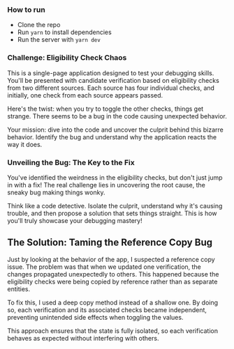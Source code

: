 ### How to run

* Clone the repo
 * Run `yarn` to install dependencies 
 * Run the server with `yarn dev`

### Challenge: Eligibility Check Chaos

This is a single-page application designed to test your debugging skills. You'll be presented with candidate verification based on eligibility checks from two different sources. Each source has four individual checks, and initially, one check from each source appears passed.

Here's the twist: when you try to toggle the other checks, things get strange. There seems to be a bug in the code causing unexpected behavior.

Your mission: dive into the code and uncover the culprit behind this bizarre behavior. Identify the bug and understand why the application reacts the way it does.

### Unveiling the Bug: The Key to the Fix

You've identified the weirdness in the eligibility checks, but don't just jump in with a fix! The real challenge lies in uncovering the root cause, the sneaky bug making things wonky.

Think like a code detective. Isolate the culprit, understand why it's causing trouble, and then propose a solution that sets things straight. This is how you'll truly showcase your debugging mastery!

## The Solution: Taming the Reference Copy Bug

Just by looking at the behavior of the app, I suspected a reference copy issue. The problem was that when we updated one verification, the changes propagated unexpectedly to others. This happened because the eligibility checks were being copied by reference rather than as separate entities.

To fix this, I used a deep copy method instead of a shallow one. By doing so, each verification and its associated checks became independent, preventing unintended side effects when toggling the values.

This approach ensures that the state is fully isolated, so each verification behaves as expected without interfering with others.